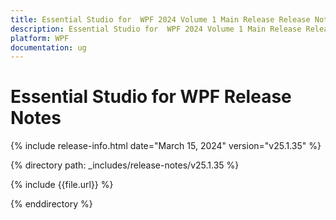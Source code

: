 ```yaml
---
title: Essential Studio for  WPF 2024 Volume 1 Main Release Release Notes  
description: Essential Studio for  WPF 2024 Volume 1 Main Release Release Notes  
platform: WPF
documentation: ug
---
```


# Essential Studio for  WPF  Release Notes  

{% include release-info.html date="March 15, 2024"  version="v25.1.35" %} 

{% directory path: _includes/release-notes/v25.1.35 %}

{% include {{file.url}} %}

{% enddirectory %}